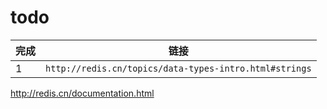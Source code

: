 # todo

| 完成 | 链接 |
| --- | --- |
| 1 | `http://redis.cn/topics/data-types-intro.html#strings` |

http://redis.cn/documentation.html


